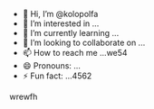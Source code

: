 - 👋 Hi, I’m @kolopolfa
- 👀 I’m interested in ...
- 🌱 I’m currently learning ...
- 💞️ I’m looking to collaborate on ...
- 📫 How to reach me ...we54
- 😄 Pronouns: ...
- ⚡ Fun fact: ...4562

<!---wer
kolopolfa/kolopolfa is a ✨ special ✨ repository because its `README.md` (this file) appears on your GitHub profile.5645
You can click the Preview link to take a look at your changes.
--->
wrewfh
